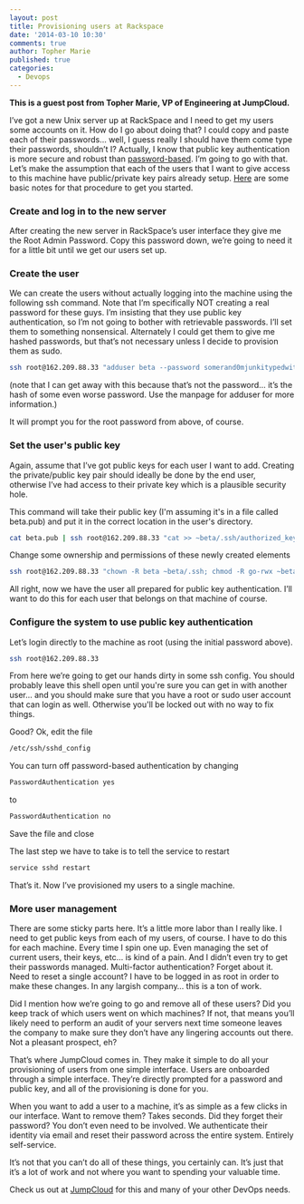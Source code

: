 ```yaml
---
layout: post
title: Provisioning users at Rackspace
date: '2014-03-10 10:30'
comments: true
author: Topher Marie
published: true
categories:
  - Devops
---
```


**This is a guest post from Topher Marie, VP of Engineering at JumpCloud.**

I’ve got a new Unix server up at RackSpace and I need to get my users some
accounts on it. How do I go about doing that? I could copy and paste each of
their passwords… well, I guess really I should have them come type their
passwords, shouldn’t I? Actually, I know that public key authentication is
more secure and robust than [password-based][passwd_vs_pubkey]. I’m going to
go with that. Let’s make the assumption that each of the users that I want to
give access to this machine have public/private key pairs already setup.
[Here][setup_keys] are some basic notes for that procedure to get you started.

<!-- more -->

### Create and log in to the new server

After creating the new server in RackSpace’s user interface they give me the
Root Admin Password. Copy this password down, we’re going to need it for a
little bit until we get our users set up.

### Create the user

We can create the users without actually logging into the machine using the
following ssh command. Note that I’m specifically NOT creating a real password
for these guys. I’m insisting that they use public key authentication, so I’m
not going to bother with retrievable passwords. I’ll set them to something
nonsensical. Alternately I could get them to give me hashed passwords, but
that’s not necessary unless I decide to provision them as sudo.

```sh
ssh root@162.209.88.33 "adduser beta --password somerand0mjunkitypedwithcr@zy$tuff"
```
(note that I can get away with this because that’s not the password… it’s
the hash of some even worse password. Use the manpage for adduser for more
information.)

It will prompt you for the root password from above, of course.

### Set the user's public key

Again, assume that I’ve got public keys for each user I want to add.
Creating the private/public key pair should ideally be done by the end user,
otherwise I’ve had access to their private key which is a plausible security
hole.

This command will take their public key (I'm assuming it's in a file called
beta.pub) and put it in the correct location in the user's directory.

```sh
cat beta.pub | ssh root@162.209.88.33 "cat >> ~beta/.ssh/authorized_keys"
```
Change some ownership and permissions of these newly created elements

```sh
ssh root@162.209.88.33 "chown -R beta ~beta/.ssh; chmod -R go-rwx ~beta/.ssh"
```

All right, now we have the user all prepared for public key authentication.
I’ll want to do this for each user that belongs on that machine of course.

### Configure the system to use public key authentication

Let’s login directly to the machine as root (using the initial password above).

```sh
ssh root@162.209.88.33
```

From here we’re going to get our hands dirty in some ssh config. You should
probably leave this shell open until you're sure you can get in with another
user... and you should make sure that you have a root or sudo user account
that can login as well. Otherwise you'll be locked out with no way to fix
things.

Good? Ok, edit the file

```sh
/etc/ssh/sshd_config
```

You can turn off password-based authentication by changing
```sh
PasswordAuthentication yes
```
to
```sh
PasswordAuthentication no
```
Save the file and close

The last step we have to take is to tell the service to restart
```sh
service sshd restart
```

That’s it. Now I’ve provisioned my users to a single machine.

### More user management

There are some sticky parts here. It’s a little more labor than I really
like. I need to get public keys from each of my users, of course. I have to
do this for each machine. Every time I spin one up. Even managing the set of
current users, their keys, etc… is kind of a pain. And I didn’t even try to
get their passwords managed. Multi-factor authentication? Forget about it.
Need to reset a single account? I have to be logged in as root in order to
make these changes. In any largish company… this is a ton of work.

Did I mention how we’re going to go and remove all of these users? Did you
keep track of which users went on which machines? If not, that means you’ll
likely need to perform an audit of your servers next time someone leaves the
company to make sure they don’t have any lingering accounts out there. Not a
pleasant prospect, eh?

That’s where JumpCloud comes in. They make it simple to do all your
provisioning of users from one simple interface. Users are onboarded through a
simple interface. They’re directly prompted for a password and public key,
and all of the provisioning is done for you.

When you want to add a user to a machine, it’s as simple as a few clicks in
our interface. Want to remove them? Takes seconds. Did they forget their
password? You don’t even need to be involved. We authenticate their identity
via email and reset their password across the entire system. Entirely
self-service.

It’s not that you can’t do all of these things, you certainly can. It’s just
that it’s a lot of work and not where you want to spending your valuable time.

Check us out at [JumpCloud][jumpcloud] for this and many of your other DevOps needs.


[passwd_vs_pubkey]:https://security.stackexchange.com/questions/3887/is-using-a-public-key-for-logging-in-to-ssh-any-better-than-saving-a-password
[setup_keys]:https://help.github.com/articles/generating-ssh-keys
[jumpcloud]:https://www.jumpcloud.com